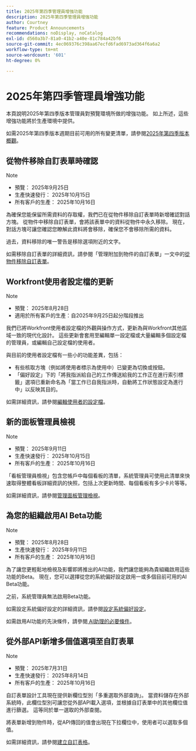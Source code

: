 ```yaml
---
title: 2025年第四季管理員增強功能
description: 2025年第四季管理員增強功能
author: Courtney
feature: Product Announcements
recommendations: noDisplay, noCatalog
exl-id: d560a3b7-81a0-41b2-a40e-81c784a42bf6
source-git-commit: 4ec069376c398aa67ecfd6fad6973ad364f6a6a2
workflow-type: tm+mt
source-wordcount: '601'
ht-degree: 0%

---
```


# 2025年第四季管理員增強功能

本頁說明2025年第四季版本管理員對預覽環境所做的增強功能。 如上所述，這些增強功能將於生產環境中提供。

如需2025年第四季版本週期目前可用的所有變更清單，請參閱[2025年第四季版本概觀](/help/quicksilver/product-announcements/product-releases/25-q4-release-activity/25-q4-release-overview.md)。

## 從物件移除自訂表單時確認

>[!NOTE]
>
>* 預覽： 2025年9月25日
>* 生產快速發行： 2025年10月15日
>* 所有客戶的生產： 2025年10月16日

為確保您能保留所需資料的存取權，我們已在從物件移除自訂表單時新增確認對話方塊。 從物件中移除自訂表單，會將該表單中的資料從物件中永久移除。 現在，對話方塊可讓您確認您瞭解此資料將會移除，確保您不會移除所需的資料。

過去，資料移除的唯一警告是移除選項附近的文字。

如需移除自訂表單的詳細資訊，請參閱「管理附加到物件的自訂表單」一文中的[從物件移除自訂表單](/help/quicksilver/workfront-basics/work-with-custom-forms/manage-custom-forms-attached-to-objects.md#remove-a-custom-form-from-an-object)。

## Workfront使用者設定檔的更新

>[!NOTE]
>
>* 預覽： 2025年8月28日
>* 適用於所有客戶的生產：自2025年9月25日起分階段推出

我們已將Workfront使用者設定檔的外觀與操作方式，更新為與Workfront其他區域一致的現代化設計。 這些更新會套用至編輯單一設定檔或大量編輯多個設定檔的管理員，或編輯自己設定檔的使用者。

與目前的使用者設定檔有一些小的功能差異，包括：

* 有些核取方塊（例如將使用者標示為使用中）已變更為切換或按鈕。
* 「偏好設定」下的「將我指派給自己的工作傳送給我的工作正在進行索引標籤」選項已重新命名為「當工作已自我指派時，自動將工作狀態設定為進行中」以反映其目的。

如需詳細資訊，請參閱[編輯使用者的設定檔](/help/quicksilver/administration-and-setup/add-users/create-and-manage-users/edit-a-users-profile.md)。

## 新的面板管理員檢視

>[!NOTE]
>
>* 預覽： 2025年9月11日
>* 生產快速發行： 2025年10月15日
>* 所有客戶的生產： 2025年10月16日

「看板管理員檢視」包含您帳戶中每個看板的清單，系統管理員可使用此清單來快速取得整體看板詳細資訊的快照，包括上次更新時間、每個看板有多少卡片等等。

如需詳細資訊，請參閱[管理面板管理檢視](/help/quicksilver/agile/get-started-with-boards/manage-boards-admin-view.md)。

## 為您的組織啟用AI Beta功能

>[!NOTE]
>
>* 預覽： 2025年8月28日
>* 生產快速發行： 2025年9月11日
>* 所有客戶的生產： 2025年10月16日

為了讓您更輕鬆地檢視及影響即將推出的AI功能，我們讓您能夠為貴組織啟用這些功能的Beta。 現在，您可以選擇從您的系統偏好設定啟用一或多個目前可用的AI Beta功能。

之前，系統管理員無法啟用Beta功能。

如需設定系統偏好設定的詳細資訊，請參閱[設定系統偏好設定](/help/quicksilver/administration-and-setup/manage-workfront/security/configure-security-preferences.md)。

如需啟用AI功能的先決條件，請參閱[ AI助理的必要條件](/help/quicksilver/workfront-basics/ai-assistant/ai-assistant-overview.md#prerequisites-to-ai-assistant)。



## 從外部API新增多個值選項至自訂表單

>[!NOTE]
>
>* 預覽： 2025年7月31日
>* 生產快速發行： 2025年8月14日
>* 所有客戶的生產： 2025年10月16日

自訂表單設計工具現在提供新欄位型別「多重選取外部查詢」。 當資料儲存在外部系統時，此欄位型別可讓您從外部API載入選項，並根據自訂表單中的其他欄位值進行篩選。 這等同於單一選取的外部查閱。

將表單新增到物件時，從API傳回的值會出現在下拉欄位中，使用者可以選取多個值。

如需詳細資訊，請參閱[建立自訂表格](/help/quicksilver/administration-and-setup/customize-workfront/create-manage-custom-forms/form-designer/design-a-form/design-a-form.md)。
